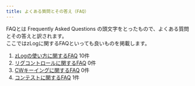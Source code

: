 ```yaml
---
title: よくある質問とその答え（FAQ）
---
```


FAQとは Frequently Asked Questions の頭文字をとったもので、よくある質問とその答えと訳されます。  
ここではzLogに関するFAQといっても良いものを掲載します。  

1. [zLogの使い方に関するFAQ](faq/zlog) 10件
2. [リグコントロールに関するFAQ](faq/rigcontrol) 0件
3. [CWキーイングに関するFAQ](faq/cwkeying) 0件
4. [コンテストに関するFAQ](faq/contest) 1件


